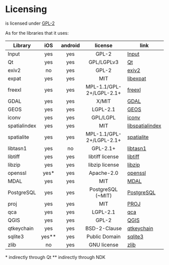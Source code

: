 # Licensing

<MobileAppName /> is licensed under [GPL-2](https://github.com/lutraconsulting/input/blob/master/LICENSE)

As for the libraries that it uses:

| Library      |  iOS   |  android | license                   | link                                                      |
|--------------|:------:|:--------:|:-------------------------:|-----------------------------------------------------------|
| Input        | yes    |    yes   |  GPL-2                    | [Input](https://github.com/lutraconsulting/input)         |
| Qt           | yes    |    yes   |  GPL/LGPLv3               | [Qt](https://www.qt.io/licensing/)                        | 
| exiv2        | no     |    yes   |  GPL-2                    | [exiv2](https://github.com/Exiv2/exiv2)                   |
| expat        | yes    |    yes   |  MIT                      | [libexpat](https://github.com/libexpat/libexpat)          |
| freexl       | yes    |    yes   |  MPL-1.1/GPL-2+/LGPL-2.1+ | [freexl](https://www.gaia-gis.it/fossil/freexl)           |
| GDAL         | yes    |    yes   |  X/MIT                    | [GDAL](https://github.com/OSGeo/gdal)                     |
| GEOS         | yes    |    yes   |  LGPL-2.1                 | [GEOS](https://github.com/libgeos/geos)                   |
| iconv        | yes    |    yes   |  GPL/LGPL                 | [iconv](https://www.gnu.org/software/libiconv/)           |
| spatialindex | yes    |    yes   |  MIT                      | [libspatialindex](https://libspatialindex.org)            |
| spatialite   | yes    |    yes   |  MPL-1.1/GPL-2+/LGPL-2.1+ | [spatialite](https://www.gaia-gis.it/fossil/libspatialite)|
| libtasn1     | yes    |    no    |  GPL-2.1+                 | [libtasn1](https://www.gnu.org/software/libtasn1/)        |
| libtiff      | yes    |    yes   |  libtiff license          | [libtiff](http://libtiff.org)                             |
| libzip       | yes    |    yes   |  libzip license           | [libzip](https://libzip.org)                              |
| openssl      | yes\*  |    yes   |  Apache-2.0               | [openssl](https://www.openssl.org)                        |
| MDAL         | yes    |    yes   |  MIT                      | [MDAL](https://github.com/lutraconsulting/MDAL)           |
| PostgreSQL   | yes    |    yes   |  PostgreSQL (~MIT)        | [PostgreSQL](https://www.postgresql.org/about/licence/)   |
| proj         | yes    |    yes   |  MIT                      | [PROJ](https://github.com/OSGeo/proj)                     |
| qca          | yes    |    yes   |  LGPL-2.1                 | [qca](https://github.com/KDE/qca)                         |
| QGIS         | yes    |    yes   |  GPL-2                    | [QGIS](https://github.com/qgis/QGIS)                      |
| qtkeychain   | yes    |    yes   |  BSD-2-Clause             | [qtkeychain](https://github.com/frankosterfeld/qtkeychain)|
| sqlite3      | yes\** |    yes   |  Public Domain            | [sqlite3](https://sqlite.org/index.html)                  |
| zlib         | no     |    yes   |  GNU license              | [zlib](https://www.zlib.net)                              |

\* indirectly through Qt
\** indirectly through NDK

